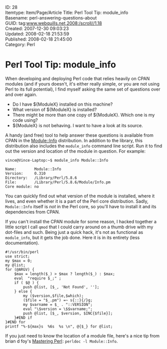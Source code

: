 ID: 28  
Itemtype: Item/Page/Article
Title: Perl Tool Tip: module_info  
Basename: perl-answering-questions-about  
GUID: tag:www.webquills.net,2008:/scroll//1.18  
Created: 2007-12-30 09:03:23  
Updated: 2008-02-18 21:53:59  
Published: 2008-02-18 21:45:00     
Category: Perl  

# Perl Tool Tip: module_info

When developing and deploying Perl code that relies heavily on CPAN modules (and if yours doesn't, it's either really simple, or you are not using Perl to its full potential), I find myself asking the same set of questions over and over again.

* Do I have ${ModuleX} installed on this machine?
* What version of ${ModuleX} is installed?
* There might be more than one copy of ${ModuleX}. Which one is my code using?
* ${ModuleX} is not behaving. I want to have a look at its source.

A handy (and free) tool to help answer these questions is available from CPAN in the [Module::Info][] distribution. In addition to the library, this distribution also includes the `module_info` command line script. Run it to find out the version and location of the module in question. For example:

	vince@Vince-Laptop:~$ module_info Module::Info
	
	Name:        Module::Info
	Version:     0.310
	Directory:   /Library/Perl/5.8.6
	File:        /Library/Perl/5.8.6/Module/Info.pm
	Core module: no

You can quickly find out what version of the module is installed, where it lives, and even whether it is a part of the Perl core distribution. Sadly, `Module::Info` itself is *not* in the Perl core, so you'll have to install it and its dependencies from CPAN.

If you can't install the CPAN module for some reason, I hacked together a little script I call `qmod` that I could carry around on a thumb drive with my dot-files and such. Being just a quick hack, it's not as functional as `module_info`, but it gets the job done. Here it is in its entirety (less documentation).

	#!/usr/bin/perl
	use strict;
	my $max = 0;
	my @list;
	for (@ARGV) {
	    $max = length($_) > $max ? length($_) : $max;
		eval  "require $_;" ;
		if ( $@ ) {
	        push @list, [$_, 'Not Found', ''];
		} else {
			my ($version,$file,$which);
	        ($file = "$_.pm") =~ s{::}{/}g; 
			my $varname = $_ . "::VERSION";
			eval "\$version = \$$varname;";
	        push @list, [$_, $version, $INC{$file}];
		}#END if
	}#END for
	printf "%-${max}s  %6s  %s \n", @{$_} for @list;

If you just need to know the location of a module file, here's a nice tip from brian d foy's <a href="http://www.amazon.com/gp/product/0596527241?ie=UTF8&amp;tag=controlescape-20&amp;linkCode=as2&amp;camp=1789&amp;creative=9325&amp;creativeASIN=0596527241">Mastering Perl</a><img src="http://www.assoc-amazon.com/e/ir?t=controlescape-20&amp;l=as2&amp;o=1&amp;a=0596527241" width="1" height="1" border="0" alt="" style="border:none !important; margin:0px !important;" />: `perldoc -l Module::Info`.

[Module::Info]: http://search.cpan.org/dist/Module-Info/




